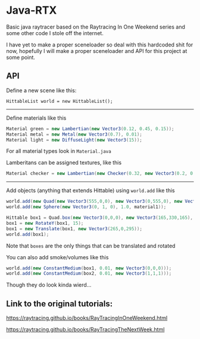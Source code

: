 # Java-RTX
Basic java raytracer based on the Raytracing In One Weekend series and some other code I stole off the internet. 

I have yet to make a proper sceneloader so deal with this hardcoded shit for now, hopefully I will make a proper sceneloader and API for this project at some point.

## API
Define a new scene like this:

`HittableList world = new HittableList();`
_____________________________________

Define materials like this
```java
Material green = new Lambertian(new Vector3(0.12, 0.45, 0.15));
Material metal = new Metal(new Vector3(0.7), 0.01);
Material light = new DiffuseLight(new Vector3(15));
```
For all material types look in `Material.java`

Lamberitans can be assigned textures, like this
```java
Material checker = new Lambertian(new Checker(0.32, new Vector3(0.2, 0.3, 0.1), new Vector3(0.9)));
```
_____________________________________


Add objects (anything that extends Hittable) using `world.add` like this
```java
world.add(new Quad(new Vector3(555,0,0), new Vector3(0,555,0), new Vector3(0,0,555), green)); // Example of adding a green quad
world.add(new Sphere(new Vector3(0, 1, 0), 1.0, material1));

Hittable box1 = Quad.box(new Vector3(0,0,0), new Vector3(165,330,165), metal);
box1 = new RotateY(box1, 15);
box1 = new Translate(box1, new Vector3(265,0,295));
world.add(box1);
```
Note that `boxes` are the only things that can be translated and rotated

You can also add smoke/volumes like this
```java
world.add(new ConstantMedium(box1, 0.01, new Vector3(0,0,0)));
world.add(new ConstantMedium(box2, 0.01, new Vector3(1,1,1)));
```

Though they do look kinda wierd...

## Link to the original tutorials: 

https://raytracing.github.io/books/RayTracingInOneWeekend.html

https://raytracing.github.io/books/RayTracingTheNextWeek.html
